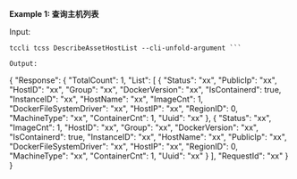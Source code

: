 **Example 1: 查询主机列表**



Input: 

```
tccli tcss DescribeAssetHostList --cli-unfold-argument ```

Output: 
```
{
    "Response": {
        "TotalCount": 1,
        "List": [
            {
                "Status": "xx",
                "PublicIp": "xx",
                "HostID": "xx",
                "Group": "xx",
                "DockerVersion": "xx",
                "IsContainerd": true,
                "InstanceID": "xx",
                "HostName": "xx",
                "ImageCnt": 1,
                "DockerFileSystemDriver": "xx",
                "HostIP": "xx",
                "RegionID": 0,
                "MachineType": "xx",
                "ContainerCnt": 1,
                "Uuid": "xx"
            },
            {
                "Status": "xx",
                "ImageCnt": 1,
                "HostID": "xx",
                "Group": "xx",
                "DockerVersion": "xx",
                "IsContainerd": true,
                "InstanceID": "xx",
                "HostName": "xx",
                "PublicIp": "xx",
                "DockerFileSystemDriver": "xx",
                "HostIP": "xx",
                "RegionID": 0,
                "MachineType": "xx",
                "ContainerCnt": 1,
                "Uuid": "xx"
            }
        ],
        "RequestId": "xx"
    }
}
```

